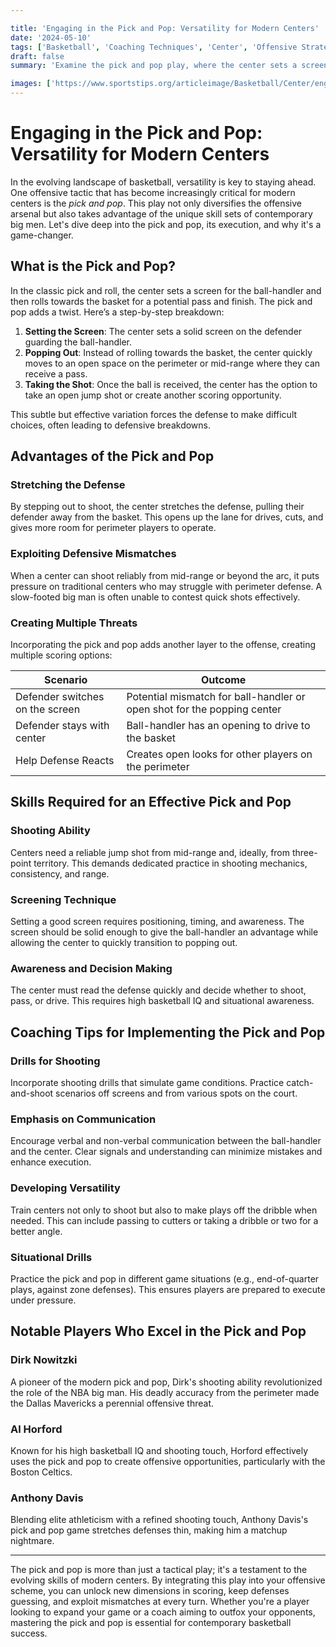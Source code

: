 ```yaml
---

title: 'Engaging in the Pick and Pop: Versatility for Modern Centers'
date: '2024-05-10'
tags: ['Basketball', 'Coaching Techniques', 'Center', 'Offensive Strategies', 'Pick and Pop', 'Player Development', 'Shooting Skills', 'Game Tactics', 'Versatility']
draft: false
summary: 'Examine the pick and pop play, where the center sets a screen and then pops out for an open jump shot, and how it adds a versatile scoring option for modern basketball centers.'

images: ['https://www.sportstips.org/articleimage/Basketball/Center/engaging_in_the_pick_and_pop_versatility_for_modern_centers.webp']
---
```


# Engaging in the Pick and Pop: Versatility for Modern Centers

In the evolving landscape of basketball, versatility is key to staying ahead. One offensive tactic that has become increasingly critical for modern centers is the *pick and pop*. This play not only diversifies the offensive arsenal but also takes advantage of the unique skill sets of contemporary big men. Let's dive deep into the pick and pop, its execution, and why it's a game-changer.

## What is the Pick and Pop?

In the classic pick and roll, the center sets a screen for the ball-handler and then rolls towards the basket for a potential pass and finish. The pick and pop adds a twist. Here’s a step-by-step breakdown:

1. **Setting the Screen**: The center sets a solid screen on the defender guarding the ball-handler.
2. **Popping Out**: Instead of rolling towards the basket, the center quickly moves to an open space on the perimeter or mid-range where they can receive a pass.
3. **Taking the Shot**: Once the ball is received, the center has the option to take an open jump shot or create another scoring opportunity.

This subtle but effective variation forces the defense to make difficult choices, often leading to defensive breakdowns.

## Advantages of the Pick and Pop

### Stretching the Defense

By stepping out to shoot, the center stretches the defense, pulling their defender away from the basket. This opens up the lane for drives, cuts, and gives more room for perimeter players to operate.

### Exploiting Defensive Mismatches

When a center can shoot reliably from mid-range or beyond the arc, it puts pressure on traditional centers who may struggle with perimeter defense. A slow-footed big man is often unable to contest quick shots effectively.

### Creating Multiple Threats

Incorporating the pick and pop adds another layer to the offense, creating multiple scoring options:

| Scenario | Outcome |
|----------|---------|
| Defender switches on the screen | Potential mismatch for ball-handler or open shot for the popping center |
| Defender stays with center | Ball-handler has an opening to drive to the basket |
| Help Defense Reacts | Creates open looks for other players on the perimeter |

## Skills Required for an Effective Pick and Pop

### Shooting Ability

Centers need a reliable jump shot from mid-range and, ideally, from three-point territory. This demands dedicated practice in shooting mechanics, consistency, and range.

### Screening Technique

Setting a good screen requires positioning, timing, and awareness. The screen should be solid enough to give the ball-handler an advantage while allowing the center to quickly transition to popping out.

### Awareness and Decision Making

The center must read the defense quickly and decide whether to shoot, pass, or drive. This requires high basketball IQ and situational awareness.

## Coaching Tips for Implementing the Pick and Pop

### Drills for Shooting

Incorporate shooting drills that simulate game conditions. Practice catch-and-shoot scenarios off screens and from various spots on the court.

### Emphasis on Communication

Encourage verbal and non-verbal communication between the ball-handler and the center. Clear signals and understanding can minimize mistakes and enhance execution.

### Developing Versatility

Train centers not only to shoot but also to make plays off the dribble when needed. This can include passing to cutters or taking a dribble or two for a better angle.

### Situational Drills

Practice the pick and pop in different game situations (e.g., end-of-quarter plays, against zone defenses). This ensures players are prepared to execute under pressure.

## Notable Players Who Excel in the Pick and Pop

### Dirk Nowitzki

A pioneer of the modern pick and pop, Dirk's shooting ability revolutionized the role of the NBA big man. His deadly accuracy from the perimeter made the Dallas Mavericks a perennial offensive threat.

### Al Horford

Known for his high basketball IQ and shooting touch, Horford effectively uses the pick and pop to create offensive opportunities, particularly with the Boston Celtics.

### Anthony Davis

Blending elite athleticism with a refined shooting touch, Anthony Davis's pick and pop game stretches defenses thin, making him a matchup nightmare.

---

The pick and pop is more than just a tactical play; it's a testament to the evolving skills of modern centers. By integrating this play into your offensive scheme, you can unlock new dimensions in scoring, keep defenses guessing, and exploit mismatches at every turn. Whether you're a player looking to expand your game or a coach aiming to outfox your opponents, mastering the pick and pop is essential for contemporary basketball success.
```
